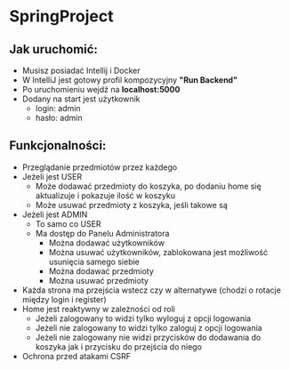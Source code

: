 # SpringProject

## Jak uruchomić:
- Musisz posiadać Intellij i Docker
- W IntelliJ jest gotowy profil kompozycyjny **"Run Backend"**
- Po uruchomieniu wejdź na **localhost:5000**
- Dodany na start jest użytkownik
  - login: admin
  - hasło: admin 

## Funkcjonalności:
- Przeglądanie przedmiotów przez każdego
- Jeżeli jest USER
  - Może dodawać przedmioty do koszyka, po dodaniu home się aktualizuje i pokazuje ilość w koszyku
  - Może usuwać przedmioty z koszyka, jeśli takowe są
- Jeżeli jest ADMIN
  - To samo co USER
  - Ma dostęp do Panelu Administratora
    - Można dodawać użytkowników
    - Można usuwać użytkowników, zablokowana jest możliwość usunięcia samego siebie
    - Można dodawać przedmioty
    - Można usuwać przedmioty
- Każda strona ma przejścia wstecz czy w alternatywe (chodzi o rotacje między login i register)
- Home jest reaktywny w zależności od roli
  - Jeżeli zalogowany to widzi tylko wyloguj z opcji logowania
  - Jeżeli nie zalogowany to widzi tylko zaloguj z opcji logowania
  - Jeżeli nie zalogowany nie widzi przycisków do dodawania do koszyka jak i przycisku do przejścia do niego
- Ochrona przed atakami CSRF 
